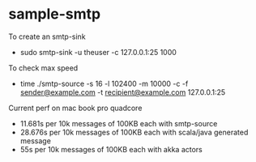 sample-smtp
===========

To create an smtp-sink
* sudo smtp-sink -u theuser -c 127.0.0.1:25 1000

To check max speed
* time ./smtp-source -s 16 -l 102400 -m 10000 -c -f sender@example.com -t recipient@example.com 127.0.0.1:25

Current perf on mac book pro quadcore
* 11.681s per 10k messages of 100KB each with smtp-source
* 28.676s per 10k messages of 100KB each with scala/java generated message
* 55s per 10k messages of 100KB each with akka actors
